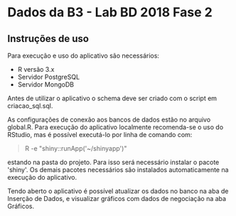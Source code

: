 # Dados da B3 - Lab BD 2018 Fase 2

## Instruções de uso

Para execução e uso do aplicativo são necessários:

- R versão 3.x
- Servidor PostgreSQL
- Servidor MongoDB

Antes de utilizar o aplicativo o schema deve ser criado com o script em criacao_sql.sql.

As configurações de conexão aos bancos de dados estão no arquivo global.R. Para execução do aplicativo localmente recomenda-se 
o uso do RStudio, mas é possível executá-lo por linha de comando com:

> R -e "shiny::runApp('~/shinyapp')"

estando na pasta do projeto. Para isso será necessário instalar o pacote 'shiny'. Os demais pacotes necessários são instalados automaticamente 
na execução do aplicativo. 

Tendo aberto o aplicativo é possível atualizar os dados no banco na aba de Inserção de Dados, e visualizar gráficos com dados de negociação 
na aba Gráficos.